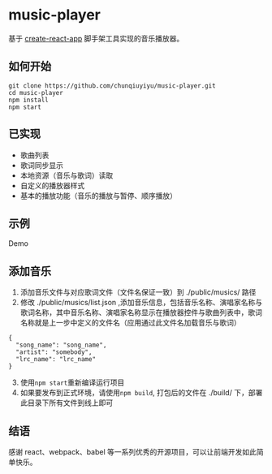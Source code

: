 # music-player
基于 [create-react-app](https://github.com/facebookincubator/create-react-app) 脚手架工具实现的音乐播放器。

## 如何开始

```
git clone https://github.com/chunqiuyiyu/music-player.git
cd music-player
npm install
npm start
```

## 已实现
- 歌曲列表
- 歌词同步显示
- 本地资源（音乐与歌词）读取
- 自定义的播放器样式
- 基本的播放功能（音乐的播放与暂停、顺序播放）

## 示例
Demo

## 添加音乐
1. 添加音乐文件与对应歌词文件（文件名保证一致）到 ./public/musics/ 路径
2. 修改 ./public/musics/list.json ,添加音乐信息，包括音乐名称、演唱家名称与歌词名称，其中音乐名称、演唱家名称显示在播放器控件与歌曲列表中，歌词名称就是上一步中定义的文件名（应用通过此文件名加载音乐与歌词）
```
{
  "song_name": "song_name",
  "artist": "somebody",
  "lrc_name": "lrc_name"
}
```
3. 使用`npm start`重新编译运行项目
4. 如果要发布到正式环境，请使用`npm build`, 打包后的文件在 ./build/ 下，部署此目录下所有文件到线上即可

## 结语
感谢 react、webpack、babel 等一系列优秀的开源项目，可以让前端开发如此简单快乐。
